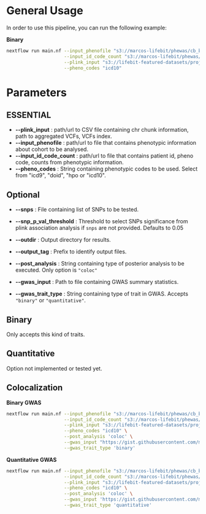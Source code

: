 # General Usage

In order to use this pipeline, you can run the following example:

**Binary**

```bash
nextflow run main.nf --input_phenofile "s3://marcos-lifebit/phewas/cb_binary_pheno.phe" \
                     --input_id_code_count "s3://marcos-lifebit/phewas/phewas_id_code_count.csv" \
                     --plink_input "s3://lifebit-featured-datasets/projects/gel/gel-gwas/testdata/sampleA.{bed,bim,fam}" \
                     --pheno_codes "icd10"

```

# Parameters

## **ESSENTIAL**

- **--plink_input** : path/url to CSV file containing chr chunk information, path to aggregated VCFs, VCFs index.
- **--input_phenofile** : path/url to file that contains phenotypic information about cohort to be analysed.
- **--input_id_code_count** : path/url to file that contains patient id, pheno code, counts from phenotypic information.
- **--pheno_codes** : String containing phenotypic codes to be used. Select from "icd9", "doid", "hpo or "icd10".

## **Optional**

- **--snps** : File containing list of SNPs to be tested.
- **--snp_p_val_threshold** : Threshold to select SNPs significance from plink association analysis if `snps` are not provided. Defaults to 0.05

- **--outdir** : Output directory for results.
- **--output_tag** : Prefix to identify output files.
- **--post_analysis** : String containing type of posterior analysis to be executed. Only option is `"coloc"`
- **--gwas_input** : Path to file containing GWAS summary statistics.
- **--gwas_trait_type** : String containing type of trait in GWAS. Accepts `"binary"` or `"quantitative"`.

## **Binary**

Only accepts this kind of traits.

## **Quantitative**

Option not implemented or tested yet.

## **Colocalization**

**Binary GWAS**

```bash
nextflow run main.nf --input_phenofile "s3://marcos-lifebit/phewas/cb_binary_pheno.phe" \
                     --input_id_code_count "s3://marcos-lifebit/phewas/phewas_id_code_count.csv" \
                     --plink_input "s3://lifebit-featured-datasets/projects/gel/gel-gwas/testdata/sampleA.{bed,bim,fam}" \
                     --pheno_codes "icd10" \
                     --post_analysis 'coloc' \
                     --gwas_input "https://gist.githubusercontent.com/mcamarad/e98cdd5e69413fb6189ed70405c43ef4/raw/74e0e3b0f1a9c5f95804053b375258da3bfe64cc/gwas_summary_bin.csv" \
                     --gwas_trait_type 'binary'

```

**Quantitative GWAS**

```bash
nextflow run main.nf --input_phenofile "s3://marcos-lifebit/phewas/cb_binary_pheno.phe" \
                     --input_id_code_count "s3://marcos-lifebit/phewas/phewas_id_code_count.csv" \
                     --plink_input "s3://lifebit-featured-datasets/projects/gel/gel-gwas/testdata/sampleA.{bed,bim,fam}" \
                     --pheno_codes "icd10" \
                     --post_analysis 'coloc' \
                     --gwas_input 'https://gist.githubusercontent.com/mcamarad/e98cdd5e69413fb6189ed70405c43ef4/raw/74e0e3b0f1a9c5f95804053b375258da3bfe64cc/gwas_summary_qt.csv' \
                     --gwas_trait_type 'quantitative'

```
